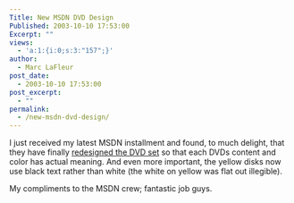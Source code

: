 ```yaml
---
Title: New MSDN DVD Design
Published: 2003-10-10 17:53:00
Excerpt: ""
views:
  - 'a:1:{i:0;s:3:"157";}'
author:
  - Marc LaFleur
post_date:
  - 2003-10-10 17:53:00
post_excerpt:
  - ""
permalink:
  - /new-msdn-dvd-design/
---
```

<p>I just received my latest MSDN installment and found, to much delight, that they have finally <a target='top' href="http://msdn.microsoft.com/subscriptions/manage/default.asp#first">redesigned the DVD set</a> so that each DVDs content and color has actual meaning. And even more important, the yellow disks now use black text rather than white (the white on yellow was flat out illegible). </p>
<p>My compliments to the MSDN crew; fantastic job guys.</p>